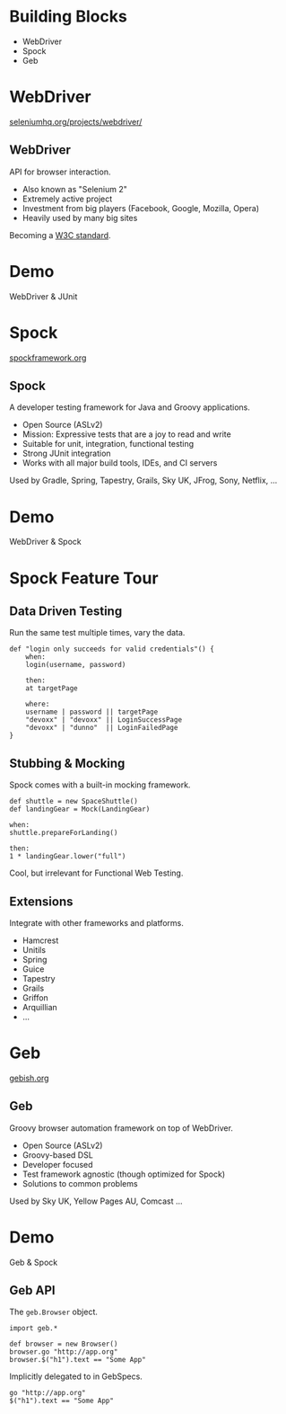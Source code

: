 # Building Blocks

* WebDriver
* Spock
* Geb

# WebDriver

[seleniumhq.org/projects/webdriver/](http://seleniumhq.org/projects/webdriver/)

## WebDriver

API for browser interaction.

* Also known as "Selenium 2"
* Extremely active project
* Investment from big players (Facebook, Google, Mozilla, Opera)
* Heavily used by many big sites

Becoming a [W3C standard](http://dvcs.w3.org/hg/webdriver/raw-file/515b648d58ff/webdriver-spec.html).

# Demo

WebDriver & JUnit

# Spock

[spockframework.org](http://spockframework.org)

## Spock

A developer testing framework for Java and Groovy applications.

* Open Source (ASLv2)
* Mission: Expressive tests that are a joy to read and write
* Suitable for unit, integration, functional testing
* Strong JUnit integration
* Works with all major build tools, IDEs, and CI servers

Used by Gradle, Spring, Tapestry, Grails, Sky UK, JFrog, Sony, Netflix, ... 

# Demo

WebDriver & Spock

# Spock Feature Tour

## Data Driven Testing

Run the same test multiple times, vary the data.

    def "login only succeeds for valid credentials"() {
        when:
        login(username, password)

        then:
        at targetPage
        
        where:
        username | password || targetPage
        "devoxx" | "devoxx" || LoginSuccessPage
        "devoxx" | "dunno"  || LoginFailedPage           
    }

## Stubbing & Mocking

Spock comes with a built-in mocking framework.

    def shuttle = new SpaceShuttle()
    def landingGear = Mock(LandingGear)
    
    when:
    shuttle.prepareForLanding()
    
    then:
    1 * landingGear.lower("full")
    
Cool, but irrelevant for Functional Web Testing.

## Extensions

Integrate with other frameworks and platforms.

* Hamcrest
* Unitils
* Spring
* Guice
* Tapestry
* Grails
* Griffon
* Arquillian
* ...

# Geb

[gebish.org](http://gebish.org)

## Geb

Groovy browser automation framework on top of WebDriver.

* Open Source (ASLv2)
* Groovy-based DSL
* Developer focused
* Test framework agnostic (though optimized for Spock)
* Solutions to common problems

Used by Sky UK, Yellow Pages AU, Comcast …

# Demo

Geb & Spock

## Geb API

The `geb.Browser` object.

    import geb.*
    
    def browser = new Browser()
    browser.go "http://app.org"
    browser.$("h1").text == "Some App"

Implicitly delegated to in GebSpecs.

    go "http://app.org"
    $("h1").text == "Some App"
